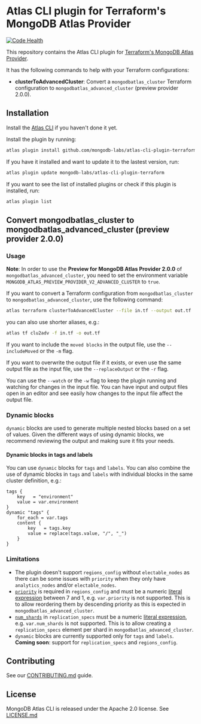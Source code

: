 # Atlas CLI plugin for Terraform's MongoDB Atlas Provider

[![Code Health](https://github.com/mongodb-labs/atlas-cli-plugin-terraform/actions/workflows/code-health.yml/badge.svg)](https://github.com/mongodb-labs/atlas-cli-plugin-terraform/actions/workflows/code-health.yml)

This repository contains the Atlas CLI plugin for [Terraform's MongoDB Atlas Provider](https://registry.terraform.io/providers/mongodb/mongodbatlas/latest/docs).

It has the following commands to help with your Terraform configurations:
- **clusterToAdvancedCluster**: Convert a `mongodbatlas_cluster` Terraform configuration to `mongodbatlas_advanced_cluster` (preview provider 2.0.0).

## Installation

Install the [Atlas CLI](https://github.com/mongodb/mongodb-atlas-cli) if you haven't done it yet.

Install the plugin by running:
```bash
atlas plugin install github.com/mongodb-labs/atlas-cli-plugin-terraform
```
 
If you have it installed and want to update it to the lastest version, run:
```bash
atlas plugin update mongodb-labs/atlas-cli-plugin-terraform
```

If you want to see the list of installed plugins or check if this plugin is installed, run:
```bash
atlas plugin list
```

## Convert mongodbatlas_cluster to mongodbatlas_advanced_cluster (preview provider 2.0.0)

### Usage

**Note**: In order to use the **Preview for MongoDB Atlas Provider 2.0.0** of `mongodbatlas_advanced_cluster`, you need to set the environment variable `MONGODB_ATLAS_PREVIEW_PROVIDER_V2_ADVANCED_CLUSTER` to `true`.

If you want to convert a Terraform configuration from `mongodbatlas_cluster` to `mongodbatlas_advanced_cluster`, use the following command:
```bash
atlas terraform clusterToAdvancedCluster --file in.tf --output out.tf
```

you can also use shorter aliases, e.g.: 
```bash
atlas tf clu2adv -f in.tf -o out.tf
```

If you want to include the `moved blocks` in the output file, use the `--includeMoved` or the `-m` flag.

If you want to overwrite the output file if it exists, or even use the same output file as the input file, use the `--replaceOutput` or the `-r` flag.

You can use the `--watch` or the `-w` flag to keep the plugin running and watching for changes in the input file. You can have input and output files open in an editor and see easily how changes to the input file affect the output file.

### Dynamic blocks

`dynamic` blocks are used to generate multiple nested blocks based on a set of values. 
Given the different ways of using dynamic blocks, we recommend reviewing the output and making sure it fits your needs.

#### Dynamic blocks in tags and labels

You can use `dynamic` blocks for `tags` and `labels`. You can also combine the use of dynamic blocks in `tags` and `labels` with individual blocks in the same cluster definition, e.g.:
```hcl
tags {
	key   = "environment"
	value = var.environment
}
dynamic "tags" {
	for_each = var.tags
	content {
		key   = tags.key
		value = replace(tags.value, "/", "_")
	}
}
```

### Limitations

- The plugin doesn't support `regions_config` without `electable_nodes` as there can be some issues with `priority` when they only have `analytics_nodes` and/or `electable_nodes`.
- [`priority`](https://registry.terraform.io/providers/mongodb/mongodbatlas/latest/docs/resources/cluster#priority-1) is required in `regions_config` and must be a numeric [literal expression](https://developer.hashicorp.com/nomad/docs/job-specification/hcl2/expressions#literal-expressions) between 7 and 1, e.g. `var.priority` is not supported. This is to allow reordering them by descending priority as this is expected in `mongodbatlas_advanced_cluster`.
- [`num_shards`](https://registry.terraform.io/providers/mongodb/mongodbatlas/latest/docs/resources/cluster#num_shards-2) in `replication_specs` must be a numeric [literal expression](https://developer.hashicorp.com/nomad/docs/job-specification/hcl2/expressions#literal-expressions), e.g. `var.num_shards` is not supported. This is to allow creating a `replication_specs` element per shard in `mongodbatlas_advanced_cluster`.
- `dynamic` blocks are currently supported only for `tags` and `labels`. **Coming soon**: support for `replication_specs` and `regions_config`.

## Contributing

See our [CONTRIBUTING.md](CONTRIBUTING.md) guide.

## License

MongoDB Atlas CLI is released under the Apache 2.0 license. See [LICENSE.md](LICENSE.md)

